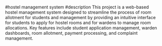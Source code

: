 #hostel management system
#description
This project is a web-based hostel management system designed to streamline the process of room allotment for students and management by providing an intuitive interface for students to apply for hostel rooms and for wardens to manage room allocations. 
Key features include student application management, warden dashboards, room allotment, payment processing, and complaint management.
